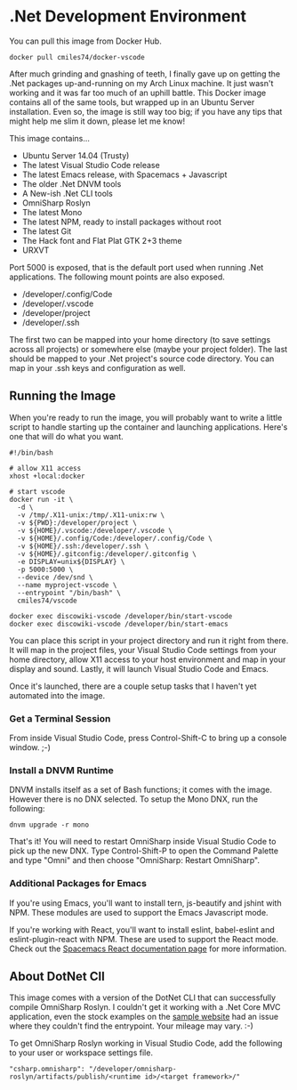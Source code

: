 .Net Development Environment
============================

You can pull this image from Docker Hub.

    docker pull cmiles74/docker-vscode

After much grinding and gnashing of teeth, I finally gave up on getting the .Net
packages up-and-running on my Arch Linux machine. It just wasn't working and it
was far too much of an uphill battle. This Docker image contains all of the same
tools, but wrapped up in an Ubuntu Server installation. Even so, the image is
still way too big; if you have any tips that might help me slim it down, please
let me know!

This image contains...

* Ubuntu Server 14.04 (Trusty)
* The latest Visual Studio Code release
* The latest Emacs release, with Spacemacs + Javascript
* The older .Net DNVM tools
* A New-ish .Net CLI tools
* OmniSharp Roslyn
* The latest Mono 
* The latest NPM, ready to install packages without root
* The latest Git
* The Hack font and Flat Plat GTK 2+3 theme
* URXVT

Port 5000 is exposed, that is the default port used when running .Net
applications. The following mount points are also exposed.

* /developer/.config/Code
* /developer/.vscode
* /developer/project
* /developer/.ssh
      
The first two can be mapped into your home directory (to save settings across
all projects) or somewhere else (maybe your project folder). The last should be
mapped to your .Net project's source code directory. You can map in your .ssh
keys and configuration as well.

Running the Image
-----------------

When you're ready to run the image, you will probably want to write a little
script to handle starting up the container and launching applications. Here's
one that will do what you want.

    #!/bin/bash

    # allow X11 access
    xhost +local:docker

    # start vscode
    docker run -it \
      -d \
      -v /tmp/.X11-unix:/tmp/.X11-unix:rw \
      -v ${PWD}:/developer/project \
      -v ${HOME}/.vscode:/developer/.vscode \
      -v ${HOME}/.config/Code:/developer/.config/Code \
      -v ${HOME}/.ssh:/developer/.ssh \
      -v ${HOME}/.gitconfig:/developer/.gitconfig \
      -e DISPLAY=unix${DISPLAY} \
      -p 5000:5000 \
      --device /dev/snd \
      --name myproject-vscode \      
      --entrypoint "/bin/bash" \
      cmiles74/vscode

    docker exec discowiki-vscode /developer/bin/start-vscode
    docker exec discowiki-vscode /developer/bin/start-emacs

You can place this script in your project directory and run it right from there.
It will map in the project files, your Visual Studio Code settings from your
home directory, allow X11 access to your host environment and map in your
display and sound. Lastly, it will launch Visual Studio Code and Emacs.

Once it's launched, there are a couple setup tasks that I haven't yet automated
into the image. 

### Get a Terminal Session

From inside Visual Studio Code, press Control-Shift-C to bring up a console
window. ;-)

### Install a DNVM Runtime

DNVM installs itself as a set of Bash functions; it comes with the image.
However there is no DNX selected. To setup the Mono DNX, run the following:

    dnvm upgrade -r mono 
    
That's it! You will need to restart OmniSharp inside Visual Studio Code to pick
up the new DNX. Type Control-Shift-P to open the Command Palette and type "Omni"
and then choose "OmniSharp: Restart OmniSharp". 

### Additional Packages for Emacs

If you're using Emacs, you'll want to install tern, js-beautify and jshint with
NPM. These modules are used to support the Emacs Javascript mode. 

If you're working with React, you'll want to install eslint, babel-eslint and
eslint-plugin-react with NPM. These are used to support the React mode. Check
out the
[Spacemacs React documentation page](https://github.com/syl20bnr/spacemacs/tree/master/layers/%2Bframeworks/react)
for more information.

About DotNet ClI
----------------

This image comes with a version of the DotNet CLI that can successfully compile
OmniSharp Roslyn. I couldn't get it working with a .Net Core MVC application,
even the stock examples on the
[sample website](https://github.com/aspnet/cli-samples) had an issue where they
couldn't find the entrypoint. Your mileage may vary. :-)

To get OmniSharp Roslyn working in Visual Studio Code, add the following to your
user or workspace settings file.

    "csharp.omnisharp": "/developer/omnisharp-roslyn/artifacts/publish/<runtime id>/<target framework>/"
    

